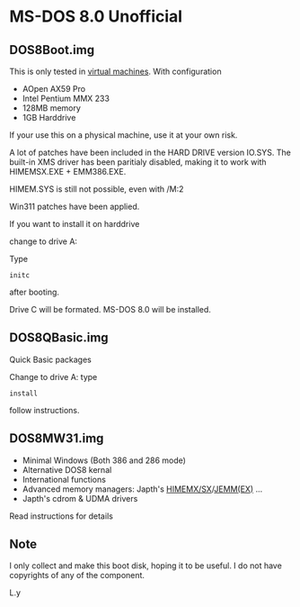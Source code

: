 # MS-DOS 8.0 Unofficial
## DOS8Boot.img

This is only tested in [virtual machines](https://github.com/86Box/86Box). With configuration 

- AOpen AX59 Pro
- Intel Pentium MMX 233
- 128MB memory
- 1GB Harddrive

If your use this on a physical machine, use it at your own risk.

A lot of patches have been included in the HARD DRIVE version IO.SYS.
The built-in XMS driver has been paritialy disabled, making it to work with HIMEMSX.EXE + EMM386.EXE.

HIMEM.SYS is still not possible, even with /M:2

Win311 patches have been applied.

If you want to install it on harddrive

change to drive A:

Type 

```
initc
```

after booting.

Drive C will be formated. MS-DOS 8.0 will be installed.

## DOS8QBasic.img
  
Quick Basic packages

Change to drive A:
type

```
install
```

follow instructions.

## DOS8MW31.img
 - Minimal Windows (Both 386 and 286 mode)
 - Alternative DOS8 kernal
 - International functions
 - Advanced memory managers: Japth's [HIMEMX/SX](https://github.com/Baron-von-Riedesel/HimemSX)/[JEMM(EX)](https://github.com/Baron-von-Riedesel/Jemm) ...
 - Japth's cdrom & UDMA drivers

Read instructions for details

## Note
I only collect and make this boot disk, hoping it to be useful.
I do not have copyrights of any of the component.

L.y

